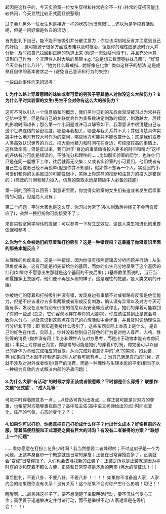 
起因是这样子的，今天实验室一位女生穿得和往常完全不一样 (往常的穿搭可能比较休闲，今天显然比较正式而且很惹眼)  

过了会儿另外一位女生也是接近一样的状态(也很惹眼)......还以为是学校有活动呢，但是一问好像是各自的活动；

首先批判下自己，能不能不被吸引并分散注意力；你应该深刻地反省并注意到自己的好色.....这可能源于很多方面或者难以及时根治，但是你的理性应该及时介入并分析，及时把自己拉回到正确的轨道上来 (你这一天就啥也没干)，并且充分地意识到自己作为一个非理性人时大脑的局限 e.g. “总是想去看漂亮妹妹几眼”，“好奇今天会有什么八卦”，“她为什么戴戒指、她好像在化妆” 类似这样子的想法 这是成熟且自律的基本要求之一 (避免自己意识和行为的失控)

一些由此事件而来的思考：

#### 1. 为什么路上穿着惹眼的妹妹或者可爱的男孩子等其他人对你没这么大杀伤力？ & 为什么平时实验室的女生/男生不会对你有这么大的杀伤力？

这可不可以引入一个信息熵和的概念，我们平时见到的东西会渐渐被习以为常并在记忆中定型，但是和自己的关联度会作为乘系数决定刺激的幅度，刺激越大，后续的影响时间越长；那么第一个小问题或许可以解答如下，我潜意识中很清楚自己与这个世界连结的紧密程度，哪些与我相关，哪些与我关系并不大；并很清楚具体实践中什么地方有较大可作为的空间，哪些地方可能并不能改变什么；这是我们或者人类高效认识世界的方式，把大量地精力和时间花在身边，可控度较高的事情上，这样效率高；但是反过来，我们对于“身边的事情值得投入更多的时间和精力”这样的评估有时可能是错误的，不够充分和理性的......比如那实验室的同学，也许你们只是在同一屋檐下工作，往后就再无交集；又或者实验室的小可爱们，他们或者有自己生活或者已经不再孤单(但是你并不知道)，假如你不想再一个人，实验室的小可爱们和你的关系推进的可能性很小，实际上你这样的推断和注意力的投入是错误的；(高效的时间和精力投入，信息的获取永远是顶级牛人必备的技能)

第一问的回答可以回答：潜意识里面，你觉得实验室的女生们有追或者发生后续事情的可能，但是路人没有；

第二个问题：平时大家也是这么穿，你习以为常了(多次刺激后神经元不会再有反应了)，突然一换打扮你可能接受不了；

来自实验室同学阿伟的提醒：可以参考一下柯立芝效应，这是人类生物进化的重要依据和参考；

#### 2.你为什么会被她们的穿着和打扮吸引？这是一种错误吗？这暴露了你潜意识里面的那些本能反应？

从理性的角度来说，这是一种错误，因为你没有按照逻辑去分析问题并行动；从生理角度来说，这有可能是祖先留给你的基因，而你的出生充分地享受了这个基因的红利(如果你不愿意出生那就是这个基因的不良后果)；(基督教里面说的，当亚当和夏娃穿上衣服时，他们便不再是从前的样子，这是理性的觉醒，是人类文明的开始)  

你被她们的穿着和打扮吸引并没有错，发现身边有事情不对或者略有反常是绝佳能力，但是不应该凑过去多看两眼或者形成反复刺激，确认没有异常以及对方今天可能有事，发现在没有特别有价值的信息以及安全即应该停止。她们的穿着可能戳到了你的一些点 (总之，它们客观地存在与你的大脑中)，你应该注意到正是这会导致你人分心，以及意识到这些点在自己的心理活动中会坏事，并且及时调动理性进行分析和干预；即 我知道我被什么吸引了，这些东西实际上本质上是什么，是自己的好色在作祟，实际上，你并没有想到自己好色的行为是对他人尊严、人格、性别等的消费 (你并没有用上半身和理性去与对方思考，而是出于动物本能去考虑问题)；事实上对你自己而言，你思考的可能是她们的穿着和打扮，你完全可以以自己的身体为基础完成相应的替换，从而完成对潜意识中的“点”的实现，如女装....等 (如果自己本就不好看还要求别人好看可能有点.....) 当自己满足自己的时候，这就不涉及对对外或者性别/尊严的消费，而是一种理性与生理本能的平衡(相当于以一种极为有效的方式解决内部的矛盾问题)；

#### 3.为什么大家“有活动”的时候才穿正装或者很惹眼？平时都是什么穿搭？ 联想作文题“仪式感”、“成人礼等”

可能平时穿着随意多一点......以舒适可靠为出发点......穿正装可能是对对方的尊重，也希望对方能够重视自己？高中班主任(高中语文老师给出的点):时间点变化，庄严的气氛，心态的变化？？；

#### 4.如果你可以打扮，你愿意把自己打扮成什么样子？付出什么成本？好像目前的衣服，穿着简便舒服和正式漂亮之间有巨大的鸿沟？有没有二者兼得的方案？“联想上一个问题”

......看你愿意在打扮上花多少时间？我当然想要二者兼得啦；不过这似乎是一个为问题，正装本身自带一个概念就是日常的穿搭；正装在日常穿搭变多了，正装就会“变成”日常穿搭了，人们也会去寻找新的正装了；正装之所以是正装就是因为平时穿的少和穿着不那么方便，正装和日常穿搭是矛盾的两面 (伟大的辩证法！！)

事后批判，不要八卦，不要八卦，不要八卦 ！！！！ 如果你不准备追人家，人家约会的结果跟你没有关系！没有关系！这个结果不会对你产生什么影响！切记！！

醒醒啊.......最忌讳这样子了，要不想清楚了采取明确行动，要不沉住气专心工作；高手善于迅速做决定并付诸行动，而不是举棋不定(人家通常是在等机会！！！)
